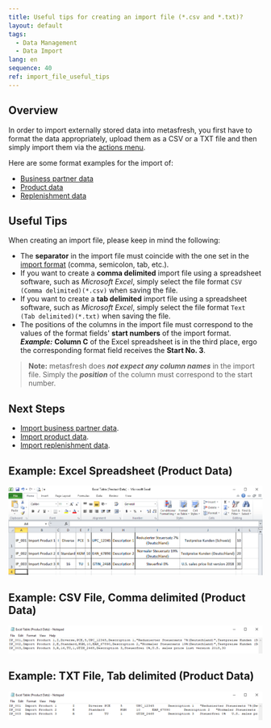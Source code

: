```yaml
---
title: Useful tips for creating an import file (*.csv and *.txt)?
layout: default
tags:
  - Data Management
  - Data Import
lang: en
sequence: 40
ref: import_file_useful_tips
---
```


## Overview
In order to import externally stored data into metasfresh, you first have to format the data appropriately, upload them as a CSV or a TXT file and then simply import them via the [actions menu](StartAction).

Here are some format examples for the import of:
- [Business partner data](Import_format_example_bpartner)
- [Product data](Import_format_example_product)
- [Replenishment data](Import_replenishment_data)

## Useful Tips
When creating an import file, please keep in mind the following:

- The **separator** in the import file must coincide with the one set in the [import format](Add_import_format) (comma, semicolon, tab, etc.).
- If you want to create a **comma delimited** import file using a spreadsheet software, such as *Microsoft Excel*, simply select the file format `CSV (Comma delimited)(*.csv)` when saving the file.
- If you want to create a **tab delimited** import file using a spreadsheet software, such as *Microsoft Excel*, simply select the file format `Text (Tab delimited)(*.txt)` when saving the file.
- The positions of the columns in the import file must correspond to the values of the format fields' **start numbers** of the import format.<br>
***Example:*** **Column C** of the Excel spreadsheet is in the third place, ergo the corresponding format field receives the **Start No. 3**.
 >**Note:** metasfresh does ***not expect any column names*** in the import file. Simply the ***position*** of the column must correspond to the start number.

## Next Steps
- [Import business partner data](Import_bpartner_data).
- [Import product data](Import_product_data).
- [Import replenishment data](Import_replenishment_data).

## Example: Excel Spreadsheet (Product Data)
![](assets/Excel_table_product_data.png)

## Example: CSV File, Comma delimited (Product Data)
![](assets/CSV_file_product_data.png)

## Example: TXT File, Tab delimited (Product Data)
![](assets/TXT_file_product_data.png)
